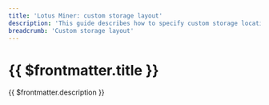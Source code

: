 ```yaml
---
title: 'Lotus Miner: custom storage layout'
description: 'This guide describes how to specify custom storage locations for the Lotus Miner, depending on the needs and available hardware.'
breadcrumb: 'Custom storage layout'
---
```


# {{ $frontmatter.title }}

{{ $frontmatter.description }}


